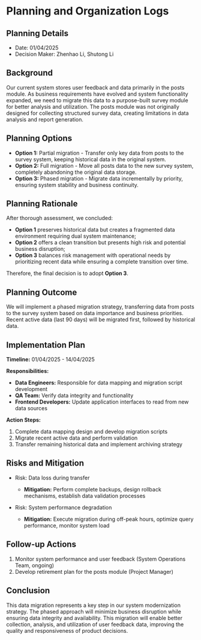 # Planning and Organization Logs
## Planning Details
- Date: 01/04/2025
- Decision Maker: Zhenhao Li, Shutong Li

## Background
Our current system stores user feedback and data primarily in the posts module. As business requirements have evolved and system functionality expanded, we need to migrate this data to a purpose-built survey module for better analysis and utilization. The posts module was not originally designed for collecting structured survey data, creating limitations in data analysis and report generation.

## Planning Options
- **Option 1:** Partial migration - Transfer only key data from posts to the survey system, keeping historical data in the original system.
- **Option 2:** Full migration - Move all posts data to the new survey system, completely abandoning the original data storage.
- **Option 3:** Phased migration - Migrate data incrementally by priority, ensuring system stability and business continuity.

## Planning Rationale
After thorough assessment, we concluded:

- **Option 1** preserves historical data but creates a fragmented data environment requiring dual system maintenance;
- **Option 2** offers a clean transition but presents high risk and potential business disruption;
- **Option 3** balances risk management with operational needs by prioritizing recent data while ensuring a complete transition over time.

Therefore, the final decision is to adopt **Option 3**.

## Planning Outcome
We will implement a phased migration strategy, transferring data from posts to the survey system based on data importance and business priorities. Recent active data (last 90 days) will be migrated first, followed by historical data.

## Implementation Plan
**Timeline:** 01/04/2025 - 14/04/2025

**Responsibilities:**
- **Data Engineers:** Responsible for data mapping and migration script development
- **QA Team:** Verify data integrity and functionality
- **Frontend Developers:** Update application interfaces to read from new data sources

**Action Steps:**
1. Complete data mapping design and develop migration scripts
2. Migrate recent active data and perform validation
3. Transfer remaining historical data and implement archiving strategy

## Risks and Mitigation
- Risk: Data loss during transfer
  - **Mitigation:** Perform complete backups, design rollback mechanisms, establish data validation processes

- Risk: System performance degradation
  - **Mitigation:** Execute migration during off-peak hours, optimize query performance, monitor system load

## Follow-up Actions
1. Monitor system performance and user feedback (System Operations Team, ongoing)
2. Develop retirement plan for the posts module (Project Manager)

## Conclusion
This data migration represents a key step in our system modernization strategy. The phased approach will minimize business disruption while ensuring data integrity and availability. This migration will enable better collection, analysis, and utilization of user feedback data, improving the quality and responsiveness of product decisions.